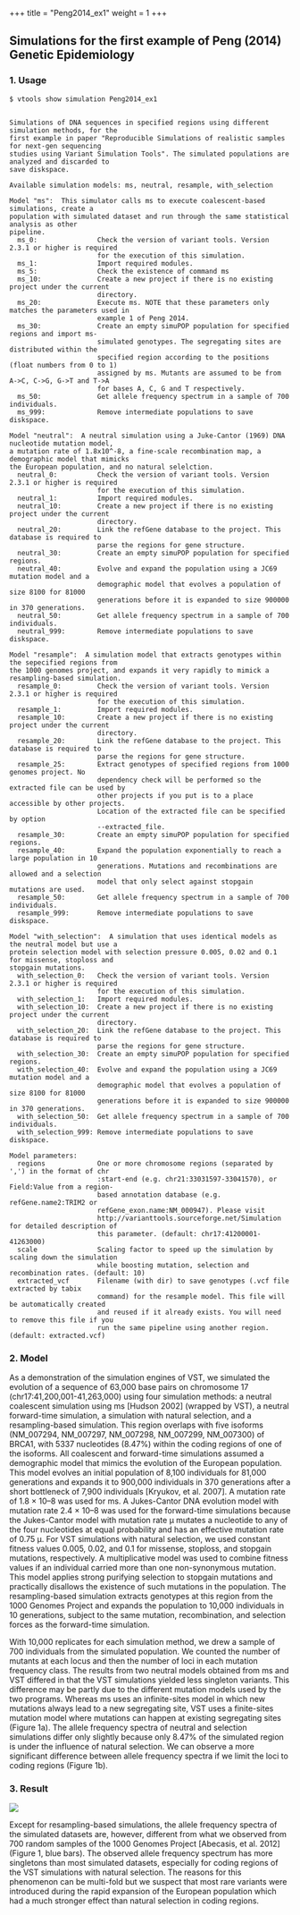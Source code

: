 
+++
title = "Peng2014_ex1"
weight = 1
+++




## Simulations for the first example of Peng (2014) Genetic Epidemiology




### 1. Usage

    $ vtools show simulation Peng2014_ex1
    

    Simulations of DNA sequences in specified regions using different simulation methods, for the
    first example in paper "Reproducible Simulations of realistic samples for next-gen sequencing
    studies using Variant Simulation Tools". The simulated populations are analyzed and discarded to
    save diskspace.
    
    Available simulation models: ms, neutral, resample, with_selection
    
    Model "ms":  This simulator calls ms to execute coalescent-based simulations, create a
    population with simulated dataset and run through the same statistical analysis as other
    pipeline.
      ms_0:               Check the version of variant tools. Version 2.3.1 or higher is required
                          for the execution of this simulation.
      ms_1:               Import required modules.
      ms_5:               Check the existence of command ms
      ms_10:              Create a new project if there is no existing project under the current
                          directory.
      ms_20:              Execute ms. NOTE that these parameters only matches the parameters used in
                          example 1 of Peng 2014.
      ms_30:              Create an empty simuPOP population for specified regions and import ms-
                          simulated genotypes. The segregating sites are distributed within the
                          specified region according to the positions (float numbers from 0 to 1)
                          assigned by ms. Mutants are assumed to be from A->C, C->G, G->T and T->A
                          for bases A, C, G and T respectively.
      ms_50:              Get allele frequency spectrum in a sample of 700 individuals.
      ms_999:             Remove intermediate populations to save diskspace.
    
    Model "neutral":  A neutral simulation using a Juke-Cantor (1969) DNA nucleotide mutation model,
    a mutation rate of 1.8x10^-8, a fine-scale recombination map, a demographic model that mimicks
    the European population, and no natural selelction.
      neutral_0:          Check the version of variant tools. Version 2.3.1 or higher is required
                          for the execution of this simulation.
      neutral_1:          Import required modules.
      neutral_10:         Create a new project if there is no existing project under the current
                          directory.
      neutral_20:         Link the refGene database to the project. This database is required to
                          parse the regions for gene structure.
      neutral_30:         Create an empty simuPOP population for specified regions.
      neutral_40:         Evolve and expand the population using a JC69 mutation model and a
                          demographic model that evolves a population of size 8100 for 81000
                          generations before it is expanded to size 900000 in 370 generations.
      neutral_50:         Get allele frequency spectrum in a sample of 700 individuals.
      neutral_999:        Remove intermediate populations to save diskspace.
    
    Model "resample":  A simulation model that extracts genotypes within the sepecified regions from
    the 1000 genomes project, and expands it very rapidly to mimick a resampling-based simulation.
      resample_0:         Check the version of variant tools. Version 2.3.1 or higher is required
                          for the execution of this simulation.
      resample_1:         Import required modules.
      resample_10:        Create a new project if there is no existing project under the current
                          directory.
      resample_20:        Link the refGene database to the project. This database is required to
                          parse the regions for gene structure.
      resample_25:        Extract genotypes of specified regions from 1000 genomes project. No
                          dependency check will be performed so the extracted file can be used by
                          other projects if you put is to a place accessible by other projects.
                          Location of the extracted file can be specified by option
                          --extracted_file.
      resample_30:        Create an empty simuPOP population for specified regions.
      resample_40:        Expand the population exponentially to reach a large population in 10
                          generations. Mutations and recombinations are allowed and a selection
                          model that only select against stopgain mutations are used.
      resample_50:        Get allele frequency spectrum in a sample of 700 individuals.
      resample_999:       Remove intermediate populations to save diskspace.
    
    Model "with_selection":  A simulation that uses identical models as the neutral model but use a
    protein selection model with selection pressure 0.005, 0.02 and 0.1 for missense, stoploss and
    stopgain mutations.
      with_selection_0:   Check the version of variant tools. Version 2.3.1 or higher is required
                          for the execution of this simulation.
      with_selection_1:   Import required modules.
      with_selection_10:  Create a new project if there is no existing project under the current
                          directory.
      with_selection_20:  Link the refGene database to the project. This database is required to
                          parse the regions for gene structure.
      with_selection_30:  Create an empty simuPOP population for specified regions.
      with_selection_40:  Evolve and expand the population using a JC69 mutation model and a
                          demographic model that evolves a population of size 8100 for 81000
                          generations before it is expanded to size 900000 in 370 generations.
      with_selection_50:  Get allele frequency spectrum in a sample of 700 individuals.
      with_selection_999: Remove intermediate populations to save diskspace.
    
    Model parameters:
      regions             One or more chromosome regions (separated by ',') in the format of chr
                          :start-end (e.g. chr21:33031597-33041570), or Field:Value from a region-
                          based annotation database (e.g. refGene.name2:TRIM2 or
                          refGene_exon.name:NM_000947). Please visit
                          http://varianttools.sourceforge.net/Simulation for detailed description of
                          this parameter. (default: chr17:41200001-41263000)
      scale               Scaling factor to speed up the simulation by scaling down the simulation
                          while boosting mutation, selection and recombination rates. (default: 10)
      extracted_vcf       Filename (with dir) to save genotypes (.vcf file extracted by tabix
                          command) for the resample model. This file will be automatically created
                          and reused if it already exists. You will need to remove this file if you
                          run the same pipeline using another region. (default: extracted.vcf)
    



### 2. Model

As a demonstration of the simulation engines of VST, we simulated the evolution of a sequence of 63,000 base pairs on chromosome 17 (chr17:41,200,001-41,263,000) using four simulation methods: a neutral coalescent simulation using ms \[Hudson 2002\] (wrapped by VST), a neutral forward-time simulation, a simulation with natural selection, and a resampling-based simulation. This region overlaps with five isoforms (NM\_007294, NM\_007297, NM\_007298, NM\_007299, NM_007300) of BRCA1, with 5337 nucleotides (8.47%) within the coding regions of one of the isoforms. All coalescent and forward-time simulations assumed a demographic model that mimics the evolution of the European population. This model evolves an initial population of 8,100 individuals for 81,000 generations and expands it to 900,000 individuals in 370 generations after a short bottleneck of 7,900 individuals [Kryukov, et al. 2007]. A mutation rate of 1.8 × 10–8 was used for ms. A Jukes-Cantor DNA evolution model with mutation rate 2.4 × 10–8 was used for the forward-time simulations because the Jukes-Cantor model with mutation rate μ mutates a nucleotide to any of the four nucleotides at equal probability and has an effective mutation rate of 0.75 μ. For VST simulations with natural selection, we used constant fitness values 0.005, 0.02, and 0.1 for missense, stoploss, and stopgain mutations, respectively. A multiplicative model was used to combine fitness values if an individual carried more than one non-synonymous mutation. This model applies strong purifying selection to stopgain mutations and practically disallows the existence of such mutations in the population. The resampling-based simulation extracts genotypes at this region from the 1000 Genomes Project and expands the population to 10,000 individuals in 10 generations, subject to the same mutation, recombination, and selection forces as the forward-time simulation. 

With 10,000 replicates for each simulation method, we drew a sample of 700 individuals from the simulated population. We counted the number of mutants at each locus and then the number of loci in each mutation frequency class. The results from two neutral models obtained from ms and VST differed in that the VST simulations yielded less singleton variants. This difference may be partly due to the different mutation models used by the two programs. Whereas ms uses an infinite-sites model in which new mutations always lead to a new segregating site, VST uses a finite-sites mutation model where mutations can happen at existing segregating sites (Figure 1a). The allele frequency spectra of neutral and selection simulations differ only slightly because only 8.47% of the simulated region is under the influence of natural selection. We can observe a more significant difference between allele frequency spectra if we limit the loci to coding regions (Figure 1b). 



### 3. Result

<img src = "fig1.png">

Except for resampling-based simulations, the allele frequency spectra of the simulated datasets are, however, different from what we observed from 700 random samples of the 1000 Genomes Project \[Abecasis, et al. 2012\] (Figure 1, blue bars). The observed allele frequency spectrum has more singletons than most simulated datasets, especially for coding regions of the VST simulations with natural selection. The reasons for this phenomenon can be multi-fold but we suspect that most rare variants were introduced during the rapid expansion of the European population which had a much stronger effect than natural selection in coding regions.